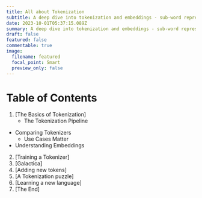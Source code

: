 ```yaml
---
title: All about Tokenization
subtitle: A deep dive into tokenization and embeddings - sub-word representations like SentencePiece, understanding Galatica, how to add new tokens, tokenization puzzles and learning a new language.
date: 2023-10-01T05:37:15.089Z
summary: A deep dive into tokenization and embeddings - sub-word representations like SentencePiece, understanding Galatica, how to add new tokens, tokenization puzzles and learning a new language.
draft: false
featured: false
commentable: true
image:
  filename: featured
  focal_point: Smart
  preview_only: false
---
```


# Table of Contents
1. [The Basics of Tokenization]
     - The Tokenization Pipeline
- Comparing Tokenizers
    - Use Cases Matter
- Understanding Embeddings
2. [Training a Tokenizer]
2. [Galactica]
3. [Adding new tokens]
4. [A Tokenization puzzle]
5. [Learning a new language]
6. [The End]
